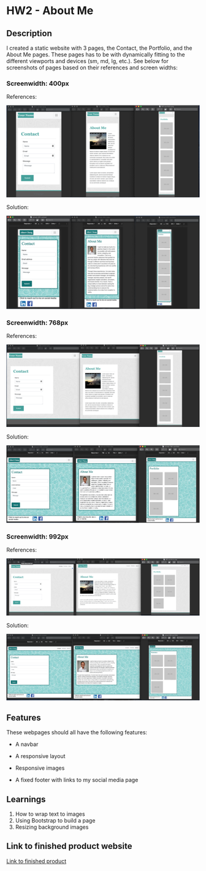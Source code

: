 # HW2 - About Me

## Description

I created a static website with 3 pages, the Contact, the Portfolio, and the About Me pages. These pages has to be with dynamically fitting to the different viewports and devices (sm, md, lg, etc.). See below for screenshots of pages based on their references and screen widths: 

### Screenwidth: 400px
References: 

![400px references](/assets/images/readme_images/400-ref.png)

Solution: 

![400px solution](/assets/images/readme_images/400-solved.png)

### Screenwidth: 768px
References: 

![768px references](/assets/images/readme_images/768-ref.png)

Solution: 

![768px solution](/assets/images/readme_images/768-solved.png)

### Screenwidth: 992px
References: 

![992px references](/assets/images/readme_images/992-ref.png)

Solution: 

![992px solution](/assets/images/readme_images/992-solved.png)

## Features 

These webpages should all have the following features: 

* A navbar

* A responsive layout

* Responsive images

* A fixed footer with links to my social media page

## Learnings 

1. How to wrap text to images
2. Using Bootstrap to build a page 
3. Resizing background images 

## Link to finished product website
[Link to finished product](https://alzcheng.github.io/myPortfolio/)
